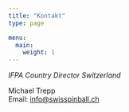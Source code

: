 ```yaml
---
title: "Kontakt"
type: page

menu:
  main:
    weight: 1
---
```


_IFPA Country Director Switzerland_

Michael Trepp  
Email: <info@swisspinball.ch>
